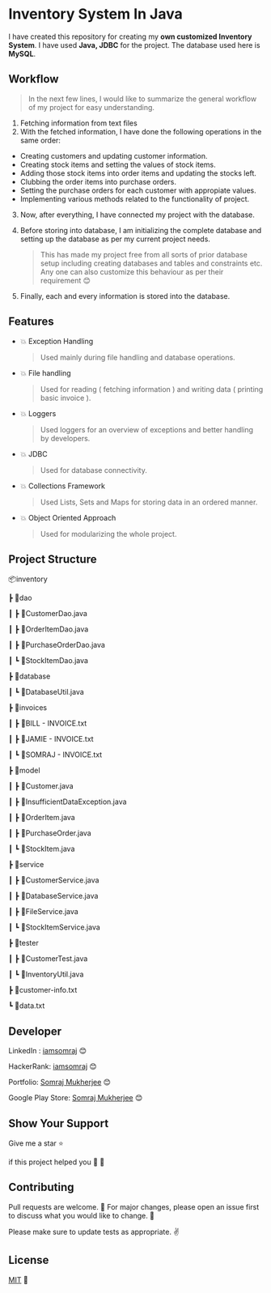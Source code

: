 # Inventory System In Java

I have created this repository for creating my **own customized Inventory System**. I have used **Java, JDBC** for the project. The database used here is **MySQL**.

## Workflow

> In the next few lines, I would like to summarize the general workflow of my project for easy understanding.

1. Fetching information from text files
2. With the fetched information, I have done the following operations in the same order:

- Creating customers and updating customer information.
- Creating stock items and setting the values of stock items.
- Adding those stock items into order items and updating the stocks left.
- Clubbing the order items into purchase orders.
- Setting the purchase orders for each customer with appropiate values.
- Implementing various methods related to the functionality of project.

3. Now, after everything, I have connected my project with the database.
4. Before storing into database, I am initializing the complete database and setting up the database as per my current project needs.

   > This has made my project free from all sorts of prior database setup including creating databases and tables and constraints etc. Any one can also customize this behaviour as per their requirement 😊

5. Finally, each and every information is stored into the database.

## Features

- 💥 Exception Handling

  > Used mainly during file handling and database operations.

- 💥 File handling

  > Used for reading ( fetching information ) and writing data ( printing basic invoice ).

- 💥 Loggers

  > Used loggers for an overview of exceptions and better handling by developers.

- 💥 JDBC

  > Used for database connectivity.

- 💥 Collections Framework

  > Used Lists, Sets and Maps for storing data in an ordered manner.

- 💥 Object Oriented Approach
  > Used for modularizing the whole project.

## Project Structure

📦inventory

┣ 📂dao

┃ ┣ 📜CustomerDao.java

┃ ┣ 📜OrderItemDao.java

┃ ┣ 📜PurchaseOrderDao.java

┃ ┗ 📜StockItemDao.java

┣ 📂database

┃ ┗ 📜DatabaseUtil.java

┣ 📂invoices

┃ ┣ 📜BILL - INVOICE.txt

┃ ┣ 📜JAMIE - INVOICE.txt

┃ ┗ 📜SOMRAJ - INVOICE.txt

┣ 📂model

┃ ┣ 📜Customer.java

┃ ┣ 📜InsufficientDataException.java

┃ ┣ 📜OrderItem.java

┃ ┣ 📜PurchaseOrder.java

┃ ┗ 📜StockItem.java

┣ 📂service

┃ ┣ 📜CustomerService.java

┃ ┣ 📜DatabaseService.java

┃ ┣ 📜FileService.java

┃ ┗ 📜StockItemService.java

┣ 📂tester

┃ ┣ 📜CustomerTest.java

┃ ┗ 📜InventoryUtil.java

┣ 📜customer-info.txt

┗ 📜data.txt

## Developer

LinkedIn : [iamsomraj](https://www.linkedin.com/in/iamsomraj/) 😊

HackerRank: [iamsomraj](https://www.hackerrank.com/iamsomraj?hr_r=1) 😊

Portfolio: [Somraj Mukherjee](https://iamsomraj.github.io/) 😊

Google Play Store: [Somraj Mukherjee](https://play.google.com/store/apps/developer?id=Somraj+Mukherjee) 😊

## Show Your Support

Give me a star ⭐

if this project helped you 👦 👧

## Contributing

Pull requests are welcome. 🤝 For major changes, please open an issue first to discuss what you would like to change. 🙏

Please make sure to update tests as appropriate. ✌

## License

[MIT](https://choosealicense.com/licenses/mit/) 📰
